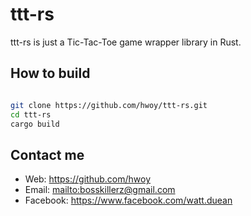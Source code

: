 # ttt-rs

ttt-rs is just a Tic-Tac-Toe game wrapper library in Rust.

## How to build

```sh

git clone https://github.com/hwoy/ttt-rs.git
cd ttt-rs
cargo build

```


## Contact me

- Web: <https://github.com/hwoy>
- Email: <mailto:bosskillerz@gmail.com>
- Facebook: <https://www.facebook.com/watt.duean>

